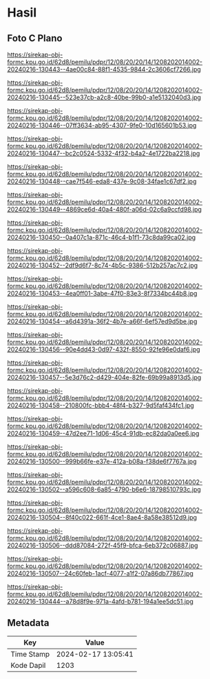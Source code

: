# Hasil

## Foto C Plano

https://sirekap-obj-formc.kpu.go.id/62d8/pemilu/pdpr/12/08/20/20/14/1208202014002-20240216-130443--4ae00c84-88f1-4535-9844-2c3606cf7266.jpg

https://sirekap-obj-formc.kpu.go.id/62d8/pemilu/pdpr/12/08/20/20/14/1208202014002-20240216-130445--523e37cb-a2c8-40be-99b0-a1e5132040d3.jpg

https://sirekap-obj-formc.kpu.go.id/62d8/pemilu/pdpr/12/08/20/20/14/1208202014002-20240216-130446--07ff3634-ab95-4307-9fe0-10d165601b53.jpg

https://sirekap-obj-formc.kpu.go.id/62d8/pemilu/pdpr/12/08/20/20/14/1208202014002-20240216-130447--bc2c0524-5332-4f32-b4a2-4e1722ba2218.jpg

https://sirekap-obj-formc.kpu.go.id/62d8/pemilu/pdpr/12/08/20/20/14/1208202014002-20240216-130448--cae7f546-eda8-437e-9c08-34fae1c67df2.jpg

https://sirekap-obj-formc.kpu.go.id/62d8/pemilu/pdpr/12/08/20/20/14/1208202014002-20240216-130449--4869ce6d-40a4-480f-a06d-02c6a9ccfd98.jpg

https://sirekap-obj-formc.kpu.go.id/62d8/pemilu/pdpr/12/08/20/20/14/1208202014002-20240216-130450--0a407c1a-871c-46c4-b1f1-73c8da99ca02.jpg

https://sirekap-obj-formc.kpu.go.id/62d8/pemilu/pdpr/12/08/20/20/14/1208202014002-20240216-130452--2df9d6f7-8c74-4b5c-9386-512b257ac7c2.jpg

https://sirekap-obj-formc.kpu.go.id/62d8/pemilu/pdpr/12/08/20/20/14/1208202014002-20240216-130453--4ea0ff01-3abe-47f0-83e3-8f7334bc44b8.jpg

https://sirekap-obj-formc.kpu.go.id/62d8/pemilu/pdpr/12/08/20/20/14/1208202014002-20240216-130454--a6d4391a-36f2-4b7e-a66f-6ef57ed9d5be.jpg

https://sirekap-obj-formc.kpu.go.id/62d8/pemilu/pdpr/12/08/20/20/14/1208202014002-20240216-130456--90e4dd43-0d97-432f-8550-92fe96e0daf6.jpg

https://sirekap-obj-formc.kpu.go.id/62d8/pemilu/pdpr/12/08/20/20/14/1208202014002-20240216-130457--5e3d76c2-d429-404e-82fe-69b99a8913d5.jpg

https://sirekap-obj-formc.kpu.go.id/62d8/pemilu/pdpr/12/08/20/20/14/1208202014002-20240216-130458--210800fc-bbb4-48f4-b327-9d5faf434fc1.jpg

https://sirekap-obj-formc.kpu.go.id/62d8/pemilu/pdpr/12/08/20/20/14/1208202014002-20240216-130459--47d2ee71-1d06-45c4-91db-ec82da0a0ee6.jpg

https://sirekap-obj-formc.kpu.go.id/62d8/pemilu/pdpr/12/08/20/20/14/1208202014002-20240216-130500--999b66fe-e37e-412a-b08a-f38de6f7767a.jpg

https://sirekap-obj-formc.kpu.go.id/62d8/pemilu/pdpr/12/08/20/20/14/1208202014002-20240216-130502--a596c608-6a85-4790-b6e6-18798510793c.jpg

https://sirekap-obj-formc.kpu.go.id/62d8/pemilu/pdpr/12/08/20/20/14/1208202014002-20240216-130504--8f40c022-661f-4ce1-8ae4-8a58e38512d9.jpg

https://sirekap-obj-formc.kpu.go.id/62d8/pemilu/pdpr/12/08/20/20/14/1208202014002-20240216-130506--ddd87084-272f-45f9-bfca-6eb372c06887.jpg

https://sirekap-obj-formc.kpu.go.id/62d8/pemilu/pdpr/12/08/20/20/14/1208202014002-20240216-130507--24c60feb-1acf-4077-a1f2-07a86db77867.jpg

https://sirekap-obj-formc.kpu.go.id/62d8/pemilu/pdpr/12/08/20/20/14/1208202014002-20240216-130444--a78d8f9e-971a-4afd-b781-194a1ee5dc51.jpg


## Metadata

| Key        | Value               |
| ---------- | ------------------- |
| Time Stamp | 2024-02-17 13:05:41 |
| Kode Dapil | 1203                |




